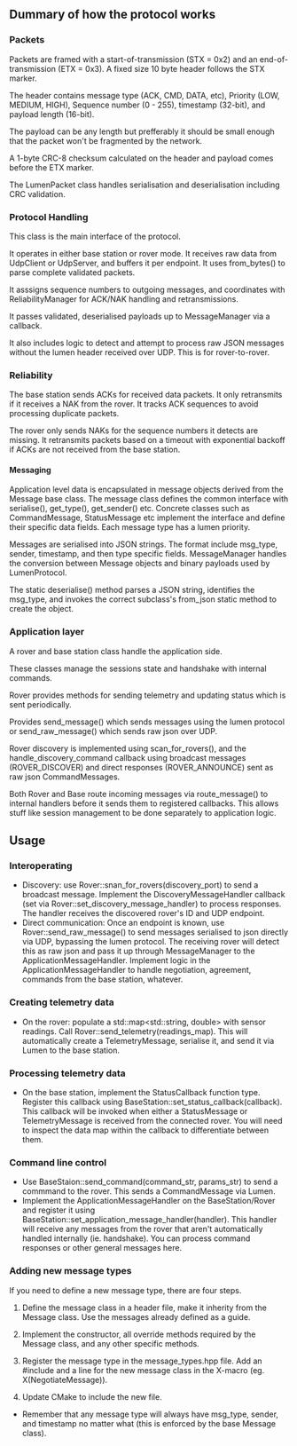 ## Dummary of how the protocol works

### Packets

Packets are framed with a start-of-transmission (STX = 0x2) and an end-of-transmission (ETX = 0x3). A fixed size 10 byte header follows the STX marker.

The header contains message type (ACK, CMD, DATA, etc), Priority (LOW, MEDIUM, HIGH), Sequence number (0 - 255), timestamp (32-bit), and payload length (16-bit).

The payload can be any length but prefferably it should be small enough that the packet won't be fragmented by the network.

A 1-byte CRC-8 checksum calculated on the header and payload comes before the ETX marker.

The LumenPacket class handles serialisation and deserialisation including CRC validation.

### Protocol Handling

This class is the main interface of the protocol.

It operates in either base station or rover mode. It receives raw data from UdpClient or UdpServer, and buffers it per endpoint. It uses from_bytes() to parse complete validated packets.

It asssigns sequence numbers to outgoing messages, and coordinates with ReliabilityManager for ACK/NAK handling and retransmissions.

It passes validated, deserialised payloads up to MessageManager via a callback.

It also includes logic to detect and attempt to process raw JSON messages without the lumen header received over UDP. This is for rover-to-rover.

### Reliability

The base station sends ACKs for received data packets. It only retransmits if it receives a NAK from the rover. It tracks ACK sequences to avoid processing duplicate packets.

The rover only sends NAKs for the sequence numbers it detects are missing. It retransmits packets based on a timeout with exponential backoff if ACKs are not received from the base station.

#### Messaging

Application level data is encapsulated in message objects derived from the Message base class. The message class defines the common interface with serialise(), get_type(), get_sender() etc. Concrete classes such as CommandMessage, StatusMessage etc implement the interface and define their specific data fields. Each message type has a lumen priority.

Messages are serialised into JSON strings. The format include msg_type, sender, timestamp, and then type specific fields. MessageManager handles the conversion between Message objects and binary payloads used by LumenProtocol.

The static deserialise() method parses a JSON string, identifies the msg_type, and invokes the correct subclass's from_json static method to create the object.

### Application layer

A rover and base station class handle the application side.

These classes manage the sessions state and handshake with internal commands.

Rover provides methods for sending telemetry and updating status which is sent periodically.

Provides send_message() which sends messages using the lumen protocol or send_raw_message() which sends raw json over UDP.

Rover discovery is implemented using scan_for_rovers(), and the handle_discovery_command callback using broadcast messages (ROVER_DISCOVER) and direct responses (ROVER_ANNOUNCE) sent as raw json CommandMessages.

Both Rover and Base route incoming messages via route_message() to internal handlers before it sends them to registered callbacks. This allows stuff like session management to be done separately to application logic.

## Usage

### Interoperating

- Discovery: use Rover::snan_for_rovers(discovery_port) to send a broadcast message. Implement the DiscoveryMessageHandler callback (set via Rover::set_discovery_message_handler) to process responses. The handler receives the discovered rover's ID and UDP endpoint.
- Direct communication: Once an endpoint is known, use Rover::send_raw_message() to send messages serialised to json directly via UDP, bypassing the lumen protocol. The receiving rover will detect this as raw json and pass it up through MessageManager to the ApplicationMessageHandler. Implement logic in the ApplicationMessageHandler to handle negotiation, agreement, commands from the base station, whatever.

### Creating telemetry data

- On the rover: populate a std::map<std::string, double> with sensor readings. Call Rover::send_telemetry(readings_map). This will automatically create a TelemetryMessage, serialise it, and send it via Lumen to the base station.

### Processing telemetry data

- On the base station, implement the StatusCallback function type. Register this callback using BaseStation::set_status_callback(callback). This callback will be invoked when either a StatusMessage or TelemetryMessage is received from the connected rover. You will need to inspect the data map within the callback to differentiate between them.

### Command line control

- Use BaseStaion::send_command(command_str, params_str) to send a commmand to the rover. This sends a CommandMessage via Lumen.
- Implement the ApplicationMessageHandler on the BaseStation/Rover and register it using BaseStation::set_application_message_handler(handler). This handler will receive any messages from the rover that aren't automatically handled internally (ie. handshake). You can process command responses or other general messages here.

### Adding new message types

If you need to define a new message type, there are four steps.

1. Define the message class in a header file, make it inherity from the Message class. Use the messages already defined as a guide.

2. Implement the constructor, all override methods required by the Message class, and any other specific methods.

3. Register the message type in the message_types.hpp file. Add an #include and a line for the new message class in the X-macro (eg. X(NegotiateMessage)).

4. Update CMake to include the new file.

- Remember that any message type will always have msg_type, sender, and timestamp no matter what (this is enforced by the base Message class).